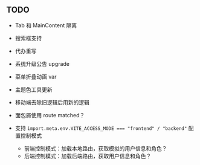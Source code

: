 ## TODO

- Tab 和 MainContent 隔离
- 搜索框支持
- 代办重写
- 系统升级公告 upgrade
- 菜单折叠动画 var
- 主题色工具更新
- 移动端去除旧逻辑后用新的逻辑

- 面包屑使用 route matched？
- 支持 `import.meta.env.VITE_ACCESS_MODE === "frontend" / "backend"` 配置控制模式
  - 前端控制模式：加载本地路由，获取模拟的用户信息和角色？
  - 后端控制模式：加载后端路由，获取用户信息和角色？
